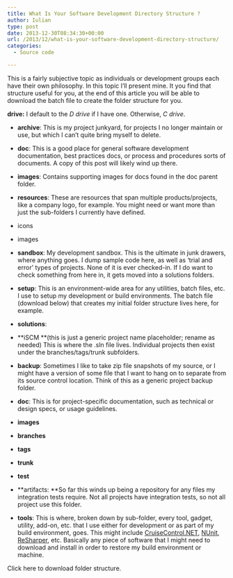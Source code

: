 ```yaml
---
title: What Is Your Software Development Directory Structure ?
author: Iulian
type: post
date: 2013-12-30T08:34:30+00:00
url: /2013/12/what-is-your-software-development-directory-structure/
categories:
  - Source code

---
```

This is a fairly subjective topic as individuals or development groups each have their own philosophy. In this topic I&#8217;ll present mine. It you find that structure useful for you, at the end of this article you will be able to download the batch file to create the folder structure for you.

**drive:** I default to the _D drive_ if I have one. Otherwise, _C drive_.

  * **archive**: This is my project junkyard, for projects I no longer maintain or use, but which I can&#8217;t quite bring myself to delete.

  * **doc**: This is a good place for general software development documentation, best practices docs, or process and procedures sorts of documents. A copy of this post will likely wind up there.
  * **images**: Contains supporting images for docs found in the doc parent folder.

  * **resources**: These are resources that span multiple products/projects, like a company logo, for example. You might need or want more than just the sub-folders I currently have defined.
  * icons

  * images

  * **sandbox**: My development sandbox. This is the ultimate in junk drawers, where anything goes. I dump sample code here, as well as &#8216;trial and error&#8217; types of projects. None of it is ever checked-in. If I do want to check something from here in, it gets moved into a solutions folders.

  * **setup**: This is an environment-wide area for any utilities, batch files, etc. I use to setup my development or build environments. The batch file (download below) that creates my initial folder structure lives here, for example.

  * **solutions**:
  * **iSCM **(this is just a generic project name placeholder; rename as needed) This is where the .sln file lives. Individual projects then exist under the branches/tags/trunk subfolders.
  * **backup**: Sometimes I like to take zip file snapshots of my source, or I might have a version of some file that I want to hang on to separate from its source control location. Think of this as a generic project backup folder.

  *  **doc**: This is for project-specific documentation, such as technical or design specs, or usage guidelines.
  *  **images**

  *  **branches**

  *  **tags**

  *  **trunk**

  *  **test**
  *  **artifacts: **So far this winds up being a repository for any files my integration tests require. Not all projects have integration tests, so not all project use this folder.

  *  **tools**: This is where, broken down by sub-folder, every tool, gadget, utility, add-on, etc. that I use either for development or as part of my build environment, goes. This might include <a href="http://confluence.public.thoughtworks.org/display/CCNET/Welcome+to+CruiseControl.NET" title="CruiseControl.NET" target="_blank">CruiseControl.NET</a>, <a href="http://www.nunit.org/index.php" title="NUnit" target="_blank">NUnit</a>, <a href="http://www.jetbrains.com/resharper/" title="NUnit" target="_blank">ReSharper</a>, etc. Basically any piece of software that I might need to download and install in order to restore my build environment or machine.

Click here to download folder structure.